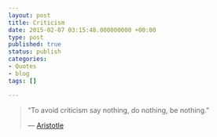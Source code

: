 ```yaml
---
layout: post
title: Criticism
date: 2015-02-07 03:15:48.000000000 +00:00
type: post
published: true
status: publish
categories:
- Quotes
- blog
tags: []

---
```

<div class="quoteText">
<blockquote>
<p class="quoteText">“To avoid criticism say nothing, do nothing, be nothing.”</p>
<p>― <a href="https://www.goodreads.com/author/show/2192.Aristotle">Aristotle</a></p>
</blockquote>
</div>
